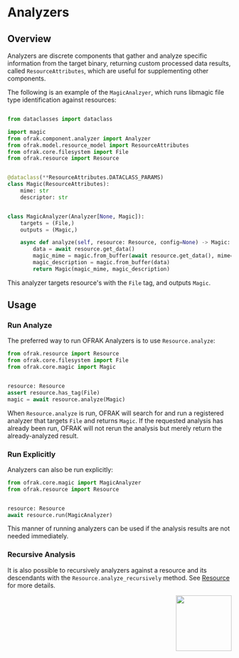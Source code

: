# Analyzers
## Overview
Analyzers are discrete components that gather and analyze specific information from the target binary, returning custom processed data results, called `ResourceAttributes`, which are useful for supplementing other components.

The following is an example of the `MagicAnalzyer`, which runs libmagic file type identification against resources:
```python

from dataclasses import dataclass

import magic
from ofrak.component.analyzer import Analyzer
from ofrak.model.resource_model import ResourceAttributes
from ofrak.core.filesystem import File
from ofrak.resource import Resource


@dataclass(**ResourceAttributes.DATACLASS_PARAMS)
class Magic(ResourceAttributes):
    mime: str
    descriptor: str


class MagicAnalyzer(Analyzer[None, Magic]):
    targets = (File,)
    outputs = (Magic,)

    async def analyze(self, resource: Resource, config=None) -> Magic:
        data = await resource.get_data()
        magic_mime = magic.from_buffer(await resource.get_data(), mime=True)
        magic_description = magic.from_buffer(data)
        return Magic(magic_mime, magic_description)
```

This analyzer targets resource's with the `File` tag, and outputs `Magic`.

## Usage
### Run Analyze
The preferred way to run OFRAK Analyzers is to use `Resource.analyze`:

```python
from ofrak.resource import Resource
from ofrak.core.filesystem import File
from ofrak.core.magic import Magic


resource: Resource
assert resource.has_tag(File)
magic = await resource.analyze(Magic)
```

When `Resource.analyze` is run, OFRAK will search for and run a registered analyzer that targets `File` and returns `Magic`. If the requested analysis has already been run, OFRAK will not rerun the analysis but merely return the already-analyzed result.

### Run Explicitly
Analyzers can also be run explicitly:

```python
from ofrak.core.magic import MagicAnalyzer
from ofrak.resource import Resource


resource: Resource
await resource.run(MagicAnalyzer)
```

This manner of running analyzers can be used if the analysis results are not needed immediately.


### Recursive Analysis
It is also possible to recursively analyzers against a resource and its descendants with the `Resource.analyze_recursively` method. See [Resource](../resource.md) for more details.

<div align="right">
<img src="../../assets/square_02.png" width="125" height="125">
</div>
